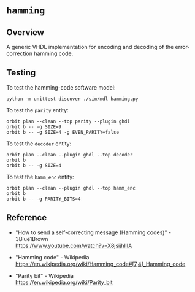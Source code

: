 # `hamming`

## Overview

A generic VHDL implementation for encoding and decoding of the error-correction hamming code.

## Testing

To test the hamming-code software model:
```
python -m unittest discover ./sim/mdl hamming.py
```

To test the `parity` entity:
```
orbit plan --clean --top parity --plugin ghdl
orbit b -- -g SIZE=9 
orbit b -- -g SIZE=4 -g EVEN_PARITY=false
```

To test the `decoder` entity:
```
orbit plan --clean --plugin ghdl --top decoder
orbit b
orbit b -- -g SIZE=4
```

To test the `hamm_enc` entity:
```
orbit plan --clean --plugin ghdl --top hamm_enc
orbit b
orbit b -- -g PARITY_BITS=4
```

## Reference

- "How to send a self-correcting message (Hamming codes)" - 3Blue1Brown  
https://www.youtube.com/watch?v=X8jsijhllIA

- "Hamming code" - Wikipedia  
https://en.wikipedia.org/wiki/Hamming_code#[7,4]_Hamming_code

- "Parity bit" - Wikipedia  
https://en.wikipedia.org/wiki/Parity_bit